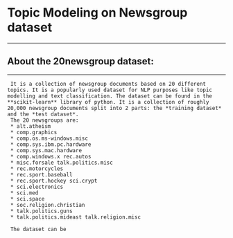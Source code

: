 # Topic Modeling on Newsgroup dataset
---
  ## About the 20newsgroup dataset:
---
     It is a collection of newsgroup documents based on 20 different topics. It is a popularly used dataset for NLP purposes like topic modelling and text classification. The dataset can be found in the **scikit-learn** library of python. It is a collection of roughly 20,000 newsgroup documents split into 2 parts: the *training dataset* and the *test dataset*. 
     The 20 newsgroups are:
     * alt.atheism
     * comp.graphics
     * comp.os.ms-windows.misc
     * comp.sys.ibm.pc.hardware
     * comp.sys.mac.hardware
     * comp.windows.x rec.autos
     * misc.forsale talk.politics.misc
     * rec.motorcycles
     * rec.sport.baseball
     * rec.sport.hockey sci.crypt
     * sci.electronics
     * sci.med
     * sci.space
     * soc.religion.christian
     * talk.politics.guns
     * talk.politics.mideast talk.religion.misc
     
     The dataset can be
